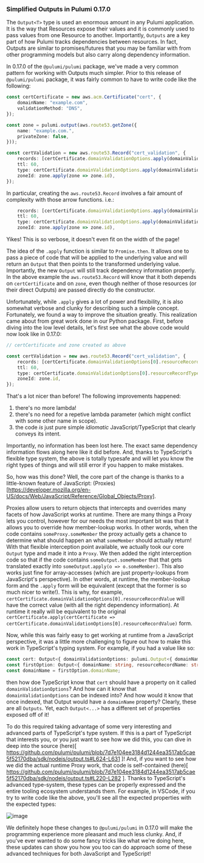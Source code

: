 ### Simplified Outputs in Pulumi 0.17.0

The `Output<T>` type is used an enormous amount in any Pulumi application.  It is the way that Resources expose their values and it is commonly used to pass values from one Resource to another.  Importantly, `Outputs` are a key part of how Pulumi tracks dependencies between resources.  In fact, Outputs are similar to promises/futures that you may be familiar with from other programming models but also carry along dependency information.

In 0.17.0 of the `@pulumi/pulumi` package, we've made a very common pattern for working with Outputs much simpler.  Prior to this release of  `@pulumi/pulumi` package, it was fairly common to have to write code like the following:

```ts
const certCertificate = new aws.acm.Certificate("cert", {
    domainName: "example.com",
    validationMethod: "DNS",
});

const zone = pulumi.output(aws.route53.getZone({
    name: "example.com.",
    privateZone: false,
}));

const certValidation = new aws.route53.Record("cert_validation", {
    records: [certCertificate.domainValidationOptions.apply(domainValidationOptions => domainValidationOptions[0].resourceRecordValue)],
    ttl: 60,
    type: certCertificate.domainValidationOptions.apply(domainValidationOptions => domainValidationOptions[0].resourceRecordType),
    zoneId: zone.apply(zone => zone.id),
});
```

In particular, creating the `aws.route53.Record` involves a fair amount of complexity with those arrow functions.  i.e.:

```ts
    records: [certCertificate.domainValidationOptions.apply(domainValidationOptions => domainValidationOptions[0].resourceRecordValue)],
    ttl: 60,
    type: certCertificate.domainValidationOptions.apply(domainValidationOptions => domainValidationOptions[0].resourceRecordType),
    zoneId: zone.apply(zone => zone.id),
```

Yikes!  This is so verbose, it doesn't even fit on the width of the page!

The idea of the `.apply` function is similar to `Promise.then`.  It allows one to pass a piece of code that will be applied to the underlying value and will return an `Output` that then points to the transformed underlying value.  Importantly, the new `Output` will still track dependency information properly.  In the above example the `aws.route53.Record` will know that it both depends on `certCertificate` and on `zone`, even though neither of those resources (or their direct Outputs) are passed directly do the constructor.  

Unfortunately, while `.apply` gives a lot of power and flexibility, it is also somewhat verbose and clunky for describing such a simple concept.  Fortunately, we found a way to improve the situation greatly.  This realization came about from great work done in our Python package.  First, before diving into the low level details, let's first see what the above code would now look like in 0.17.0:

```ts
// certCertificate and zone created as above

const certValidation = new aws.route53.Record("cert_validation", {
    records: [certCertificate.domainValidationOptions[0].resourceRecordValue],
    ttl: 60,
    type: certCertificate.domainValidationOptions[0].resourceRecordType,
    zoneId: zone.id,
});
```

That's a lot nicer than before!  The following improvements happened:
1. there's no more lambda!
2. there's no need for a repetive lambda parameter (which might conflict with some other name in scope).
3. the code *is* just pure simple *idiomatic* JavaScript/TypeScript that clearly conveys its intent.

Importantly, no information has been lost here.  The exact same dependency information flows along here like it did before.  And, thanks to TypeScript's flexible type system, the above is totally typesafe and will let you know the right types of things and will still error if you happen to make mistakes.

So, how was this done?  Well, the core part of the change is thanks to a little-known feature of JavaScript: (Proxies)[https://developer.mozilla.org/en-US/docs/Web/JavaScript/Reference/Global_Objects/Proxy].

Proxies allow users to return objects that intercepts and overrides many facets of how JavaScript works at runtime.  There are many things a Proxy lets you control, however for our needs the most important bit was that it allows you to override how member-lookup works.  In other words, when the code contains `someProxy.someMember` the proxy actually gets a chance to determine what should happen an what `someMember` should actually return!  With that flexible interception point available, we actually took our core `Output` type and made it into a `Proxy`.  We then added the right interception code so that if the code contains `someOutput.someMember` that that gets translated exactly into `someOutput.apply(o => o.someMember)`.   This also works just fine for array-accesses (which are just property-lookups from JavaScript's perspective).  In other words, at runtime, the member-lookup form and the `.apply` form will be equivalent (except that the former is so much nicer to write!).  This is why, for example, `certCertificate.domainValidationOptions[0].resourceRecordValue` will have the correct value (with all the right dependency information).  At runtime it really will be equivalent to the original `certCertificate.apply(certCertificate => certCertificate.domainValidationOptions[0].resourceRecordValue)` form.

Now, while this was fairly easy to get working at runtime from a JavaScript perspective, it was a little more challenging to figure out how to make this work in TypeScript's typing system.  For example, if you had a value like so:

```ts
const cert: Output<{ domainValidationOptions: pulumi.Output<{ domainName: string, resourceRecordName: string, resourceRecordType: string, resourceRecordValue: string }[]> }>;
const firstOption: Output<{ domainName: string, resourceRecordName: string, resourceRecordType: string, resourceRecordValue: string }> = cert[0];
const domainName = firstOption.domainName;
```

then how doe TypeScript know that `cert` should have a property on it called `domainValidationOptions`?  And how can it know that `domainValidationOptions` can be indexed into?  And how would it know that once indexed, that Output would have a `domainName` property?  Clearly, these are all `Outputs`.  Yet, each `Output<...>` has a different set of properties exposed off of it!

To do this required taking advantage of some very interesting and advanced parts of TypeScript's type system.  If this is a part of TypeScript that interests you, or you just want to see how we did this, you can dive in deep into the source (here)[ https://github.com/pulumi/pulumi/blob/7d7e104ee3184d1244ea3517ab5cae5f52170dba/sdk/nodejs/output.ts#L624-L631 ]!  And, if you want to see how we did the actual runtime Proxy work, that code is self-contained (here)[ https://github.com/pulumi/pulumi/blob/7d7e104ee3184d1244ea3517ab5cae5f52170dba/sdk/nodejs/output.ts#L220-L282 ].  Thanks to TypeScript's advanced type-system, these types can be properly expressed and the entire tooling ecosystem understands them.  For example, in VSCode, if you try to write code like the above, you'll see all the expected properties with the expected types:

![image](https://user-images.githubusercontent.com/4564579/54156772-29999600-4404-11e9-9419-95b9b44bad08.png)


We definitely hope these changes to `@pulumi/pulumi` in 0.17.0 will make the programming experience more pleasant and much less clunky.  And, if you've ever wanted to do some fancy tricks like what we're doing here, these updates can show you how you too can do approach some of these advanced techniques for both JavaScript and TypeScript!

